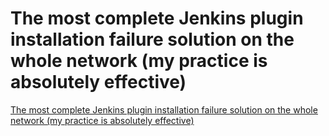 # The most complete Jenkins plugin installation failure solution on the whole network (my practice is absolutely effective)
[The most complete Jenkins plugin installation failure solution on the whole network (my practice is absolutely effective)](https://aiwithcloud.com/2022/09/15/the_most_complete_jenkins_plugin_installation_failure_solution_on_the_whole_network_my_practice_is_absolutely_effective/)